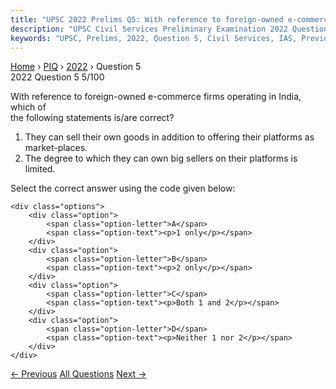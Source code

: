 ```yaml
---
title: "UPSC 2022 Prelims Q5: With reference to foreign-owned e-commerce firms operating i..."
description: "UPSC Civil Services Preliminary Examination 2022 Question 5 with options and answer"
keywords: "UPSC, Prelims, 2022, Question 5, Civil Services, IAS, Previous Year Questions"
---
```


<nav class="breadcrumb">
    <a href="../../">Home</a>
    <span>›</span>
    <a href="../">PIQ</a>
    <span>›</span>
    <a href="./">2022</a>
    <span>›</span>
    <span>Question 5</span>
</nav>

<div class="question-header">
    <div class="question-meta">
        <span class="year-badge">2022</span>
        <span class="question-number">Question 5</span>
        <span class="progress">5/100</span>
    </div>
    <div class="progress-bar">
        <div class="progress-fill" style="width: 5.0%"></div>
    </div>
</div>

<div class="question-content">
    <div class="question-text">
        <p>With reference to foreign-owned e-commerce firms operating in India, which of<br />
the following statements is/are correct?</p>
<ol>
<li>They can sell their own goods in addition to offering their platforms as market-places.</li>
<li>The degree to which they can own big sellers on their platforms is limited.</li>
</ol>
<p>Select the correct answer using the code given below:</p>
    </div>
    
    <div class="options">
        <div class="option">
            <span class="option-letter">A</span>
            <span class="option-text"><p>1 only</p></span>
        </div>
        <div class="option">
            <span class="option-letter">B</span>
            <span class="option-text"><p>2 only</p></span>
        </div>
        <div class="option">
            <span class="option-letter">C</span>
            <span class="option-text"><p>Both 1 and 2</p></span>
        </div>
        <div class="option">
            <span class="option-letter">D</span>
            <span class="option-text"><p>Neither 1 nor 2</p></span>
        </div>
    </div>
</div>

<div class="question-nav">
    <a href="../q004-with-reference-to-the-india-economy-what-are-the-a/" class="nav-btn prev">← Previous</a>
    <a href="../" class="nav-btn center">All Questions</a>
    <a href="../q006-which-of-the-following-activities-constitute-real/" class="nav-btn next">Next →</a>
</div>

